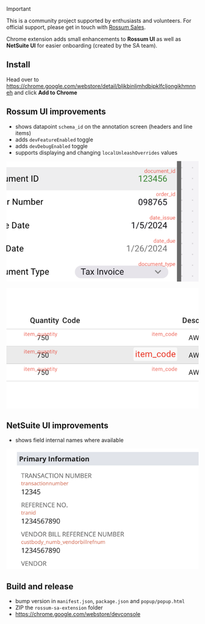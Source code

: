 > [!IMPORTANT]
> This is a community project supported by enthusiasts and volunteers. For official support, please get in touch with [Rossum Sales](https://rossum.ai/form/contact/).

Chrome extension adds small enhancements to **Rossum UI** as well as **NetSuite UI** for easier onboarding (created by the SA team).

## Install

Head over to https://chrome.google.com/webstore/detail/bljkbinljmhdbipklfcljongikhmnneh and click **Add to Chrome**

## Rossum UI improvements

- shows datapoint `schema_id` on the annotation screen (headers and line items)
- adds `devFeatureEnabled` toggle
- adds `devDebugEnabled` toggle
- supports displaying and changing `localUnleashOverrides` values

![header fields](./assets/header_fields.png)

![line items](./assets/line_items.png)

## NetSuite UI improvements

- shows field internal names where available

![NetSuite field names](./assets/netsuite_field_names.png)

## Build and release

- bump version in `manifest.json`, `package.json` and `popup/popup.html`
- ZIP the `rossum-sa-extension` folder
- https://chrome.google.com/webstore/devconsole
